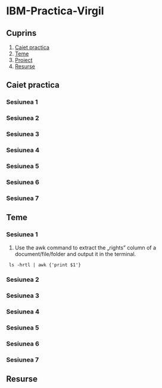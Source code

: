 # IBM-Practica-Virgil

## Cuprins

 1. [Caiet practica](#caiet-practica)
 2. [Teme](#teme)
 3. [Proiect](#proiect)
 4. [Resurse](#resurse)


## Caiet practica
### Sesiunea 1
 
### Sesiunea 2

### Sesiunea 3

### Sesiunea 4

### Sesiunea 5

### Sesiunea 6

### Sesiunea 7


## Teme
### Sesiunea 1
 1. Use the awk command to extract the „rights” column of a document/file/folder and output it in the terminal.
 ```console
  ls -hrtl | awk {'print $1'}
 ```
### Sesiunea 2

### Sesiunea 3

### Sesiunea 4

### Sesiunea 5

### Sesiunea 6

### Sesiunea 7



## Resurse